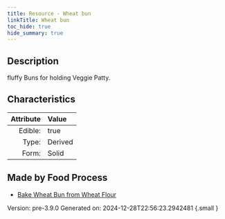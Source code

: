 ```yaml
---
title: Resource - Wheat bun
linkTitle: Wheat bun
toc_hide: true
hide_summary: true
---
```


## Description
fluffy Buns for holding Veggie Patty.

## Characteristics

| Attribute      | Value |
|--------:|:------|
|Edible:|true|
|Type:|Derived|
|Form:|Solid|
 



## Made by Food Process

- [Bake Wheat Bun from Wheat Flour](/docs/definitions/food/bake-wheat-bun-from-wheat-flour)

    

Version: pre-3.9.0 Generated on: 2024-12-28T22:56:23.2942481
{.small }
